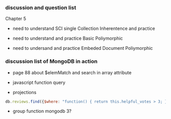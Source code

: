 


### discussion and question list

Chapter 5

* need to understand SCI single Collection Inherentence and practice

* need to understand and practice Basic Poliymorphic

* need to undersand and practice Embeded Document Poliymorphic

### discussion list of MongoDB in action

* page 88 about $elemMatch and search in array attribute

* javascript function query

* projections

```javascript
db.reviews.find({$where: "function() { return this.helpful_votes > 3; }"})
```
* group function mongodb 3?
